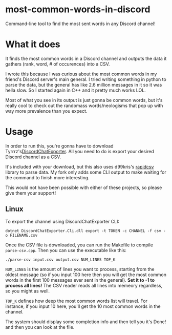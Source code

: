 # most-common-words-in-discord
Command-line tool to find the most sent words in any Discord channel!

# What it does
It finds the most common words in a Discord channel and outputs the data it gathers (rank, word, # of occurences) into a CSV.

I wrote this because I was curious about the most common words in my friend's Discord server's main general. I tried writing something in python to parse the data, but the general has like 2.6 million messages in it so it was hella slow. So I started again in C++ and it pretty much works LOL. 

Most of what you see in its output is just gonna be common words, but it's really cool to check out the randomass words/neologisms that pop up with way more prevalence than you expect.


# Usage
In order to run this, you're gonna have to download Tyrrrz's[DiscordChatExporter](https://github.com/Tyrrrz/DiscordChatExporter). All you need to do is export your desired Discord channel as a CSV.

It's included with your download, but this also uses d99kris's [rapidcsv](https://github.com/d99kris/rapidcsv) library to parse data. My fork only adds some CLI output to make waiting for the command to finish more interesting.

This would not have been possible with either of these projects, so please give them your support!

## Linux
To export the channel using DiscordChatExporter CLI:
```
dotnet DiscordChatExporter.Cli.dll export -t TOKEN -c CHANNEL -f csv -o FILENAME.csv
```
Once the CSV file is downloaded, you can run the Makefile to compile `parse-csv.cpp`. Then you can use the executable like this:
```
./parse-csv input.csv output.csv NUM_LINES TOP_K
```
`NUM_LINES` is the amount of lines you want to process, starting from the oldest message (so if you input 100 here then you will get the most common words in the first 100 messages ever sent in the general). **Set it to -1 to process all lines!** The CSV reader reads all lines into memeory regardless, so you might as well.

`TOP_K` defines how deep the most common words list will travel. For instance, if you input 10 here, you'll get the 10 most common words in the channel.

The system should display some completion info and then tell you it's Done! and then you can look at the file.